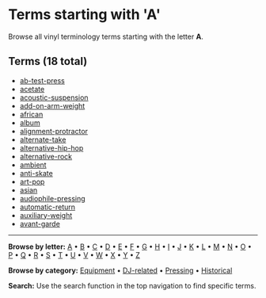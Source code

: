 # Terms starting with 'A'

Browse all vinyl terminology terms starting with the letter **A**.

## Terms (18 total)

- [ab-test-press](../terms/a/ab-test-press.md)
- [acetate](../terms/a/acetate.md)
- [acoustic-suspension](../terms/a/acoustic-suspension.md)
- [add-on-arm-weight](../terms/a/add-on-arm-weight.md)
- [african](../terms/a/african.md)
- [album](../terms/a/album.md)
- [alignment-protractor](../terms/a/alignment-protractor.md)
- [alternate-take](../terms/a/alternate-take.md)
- [alternative-hip-hop](../terms/a/alternative-hip-hop.md)
- [alternative-rock](../terms/a/alternative-rock.md)
- [ambient](../terms/a/ambient.md)
- [anti-skate](../terms/a/anti-skate.md)
- [art-pop](../terms/a/art-pop.md)
- [asian](../terms/a/asian.md)
- [audiophile-pressing](../terms/a/audiophile-pressing.md)
- [automatic-return](../terms/a/automatic-return.md)
- [auxiliary-weight](../terms/a/auxiliary-weight.md)
- [avant-garde](../terms/a/avant-garde.md)


---

**Browse by letter:** [A](a.md) • [B](b.md) • [C](c.md) • [D](d.md) • [E](e.md) • [F](f.md) • [G](g.md) • [H](h.md) • [I](i.md) • [J](j.md) • [K](k.md) • [L](l.md) • [M](m.md) • [N](n.md) • [O](o.md) • [P](p.md) • [Q](q.md) • [R](r.md) • [S](s.md) • [T](t.md) • [U](u.md) • [V](v.md) • [W](w.md) • [X](x.md) • [Y](y.md) • [Z](z.md)

**Browse by category:** [Equipment](../tags/equipment.md) • [DJ-related](../tags/dj-related.md) • [Pressing](../tags/pressing.md) • [Historical](../tags/historical.md)

**Search:** Use the search function in the top navigation to find specific terms.

